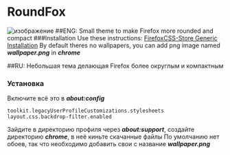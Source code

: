 # RoundFox
![изображение](https://github.com/GazirovanayaVoda/RoundFox/assets/141354957/b0604337-b2c9-438f-b5cf-2e9d217b552e)
##ENG:
Small theme to make Firefox more rounded and compact
###Installation
Use these instructions: [FirefoxCSS-Store Generic Installation](https://github.com/FirefoxCSS-Store/FirefoxCSS-Store.github.io/blob/main/README.md#generic-installation)
By default theres no wallpapers, you can add png image named ***wallpaper.png*** in ***chrome***

##RU:
Небольшая тема делающая Firefox более округлым и компактным
### Установка
Включите всё это в ***about:config***
```
toolkit.legacyUserProfileCustomizations.stylesheets
layout.css.backdrop-filter.enabled
```

Зайдите в директорию профиля через ***about:support***, создайте директорию ***chrome***, в неё киньте скачанные файлы
По умолчанию нет обоев, так что необходимо добавить свои с название ***wallpaper.png***
